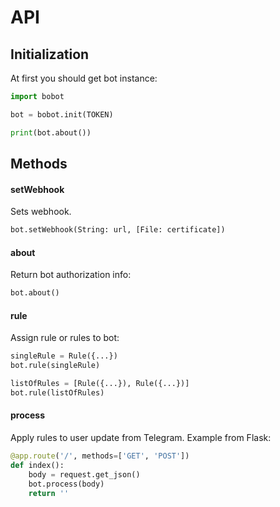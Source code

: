 # API

## Initialization

At first you should get bot instance:

```python
import bobot

bot = bobot.init(TOKEN)

print(bot.about())
```


## Methods

#### setWebhook
Sets webhook. 
```python
bot.setWebhook(String: url, [File: certificate])
```
#### about
Return bot authorization info:
```python
bot.about()
```

#### rule
Assign rule or rules to bot:
```python
singleRule = Rule({...})
bot.rule(singleRule)

listOfRules = [Rule({...}), Rule({...})]
bot.rule(listOfRules)
```

#### process
Apply rules to user update from Telegram. Example from Flask:
```python
@app.route('/', methods=['GET', 'POST'])
def index():
    body = request.get_json()
    bot.process(body)
    return ''
```
